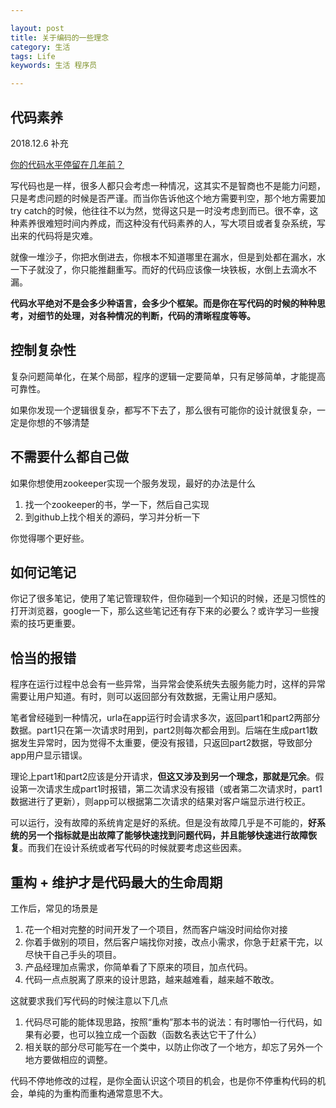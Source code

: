 ```yaml
---

layout: post
title: 关于编码的一些理念
category: 生活
tags: Life
keywords: 生活 程序员

---
```



## 代码素养

2018.12.6 补充

[你的代码水平停留在几年前？](https://mp.weixin.qq.com/s?__biz=MzI1NDQ3MjQxNA==&mid=2247487774&idx=1&sn=10648caf52581d7d142713b3fabe2a6a&chksm=e9c5e8afdeb261b99fe06ceee84f7d4269da3ea7577ef91fa29611e5933bb2b002294e0c4411&mpshare=1&scene=23&srcid=%23rd)

写代码也是一样，很多人都只会考虑一种情况，这其实不是智商也不是能力问题，只是考虑问题的时候是否严谨。而当你告诉他这个地方需要判空，那个地方需要加try catch的时候，他往往不以为然，觉得这只是一时没考虑到而已。很不幸，这种素养很难短时间内养成，而这种没有代码素养的人，写大项目或者复杂系统，写出来的代码将是灾难。

就像一堆沙子，你把水倒进去，你根本不知道哪里在漏水，但是到处都在漏水，水一下子就没了，你只能推翻重写。而好的代码应该像一块铁板，水倒上去滴水不漏。

**代码水平绝对不是会多少种语言，会多少个框架。而是你在写代码的时候的种种思考，对细节的处理，对各种情况的判断，代码的清晰程度等等。**

## 控制复杂性

复杂问题简单化，在某个局部，程序的逻辑一定要简单，只有足够简单，才能提高可靠性。

如果你发现一个逻辑很复杂，都写不下去了，那么很有可能你的设计就很复杂，一定是你想的不够清楚

## 不需要什么都自己做

如果你想使用zookeeper实现一个服务发现，最好的办法是什么

1. 找一个zookeeper的书，学一下，然后自己实现
2. 到github上找个相关的源码，学习并分析一下

你觉得哪个更好些。

## 如何记笔记

你记了很多笔记，使用了笔记管理软件，但你碰到一个知识的时候，还是习惯性的打开浏览器，google一下，那么这些笔记还有存下来的必要么？或许学习一些搜索的技巧更重要。

## 恰当的报错

程序在运行过程中总会有一些异常，当异常会使系统失去服务能力时，这样的异常需要让用户知道。有时，则可以返回部分有效数据，无需让用户感知。

笔者曾经碰到一种情况，urla在app运行时会请求多次，返回part1和part2两部分数据。part1只在第一次请求时用到，part2则每次都会用到。后端在生成part1数据发生异常时，因为觉得不太重要，便没有报错，只返回part2数据，导致部分app用户显示错误。

理论上part1和part2应该是分开请求，**但这又涉及到另一个理念，那就是冗余**。假设第一次请求生成part1时报错，第二次请求没有报错（或者第二次请求时，part1数据进行了更新），则app可以根据第二次请求的结果对客户端显示进行校正。

可以运行，没有故障的系统肯定是好的系统。但是没有故障几乎是不可能的，**好系统的另一个指标就是出故障了能够快速找到问题代码，并且能够快速进行故障恢复**。而我们在设计系统或者写代码的时候就要考虑这些因素。

## 重构 + 维护才是代码最大的生命周期

工作后，常见的场景是

1. 花一个相对完整的时间开发了一个项目，然而客户端没时间给你对接
2. 你着手做别的项目，然后客户端找你对接，改点小需求，你急于赶紧干完，以尽快干自己手头的项目。
3. 产品经理加点需求，你简单看了下原来的项目，加点代码。
4. 代码一点点脱离了原来的设计思路，越来越难看，越来越不敢改。

这就要求我们写代码的时候注意以下几点

1. 代码尽可能的能体现思路，按照“重构”那本书的说法：有时哪怕一行代码，如果有必要，也可以独立成一个函数（函数名表达它干了什么）
2. 相关联的部分尽可能写在一个类中，以防止你改了一个地方，却忘了另外一个地方要做相应的调整。

代码不停地修改的过程，是你全面认识这个项目的机会，也是你不停重构代码的机会，单纯的为重构而重构通常意思不大。